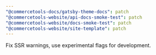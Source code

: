 ```yaml
---
"@commercetools-docs/gatsby-theme-docs": patch
"@commercetools-website/api-docs-smoke-test": patch
"@commercetools-website/docs-smoke-test": patch
"@commercetools-website/site-template": patch
---
```


Fix SSR warnings, use experimental flags for development.

